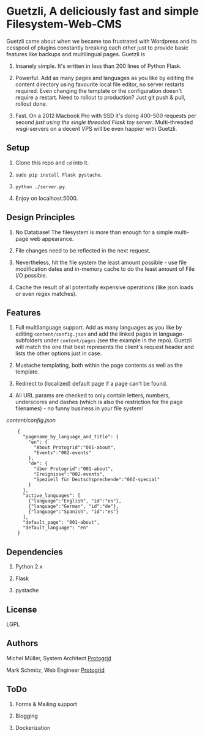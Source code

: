 Guetzli, A deliciously fast and simple Filesystem-Web-CMS
=========================================================

Guetzli came about when we became too frustrated with Wordpress and its cesspool of plugins constantly breaking each other just to provide basic features like backups and multilingual pages. Guetzli is

1) Insanely simple. It's written in less than 200 lines of Python Flask.

2) Powerful. Add as many pages and languages as you like by editing the content directory using favourite local file editor, no server restarts required. Even changing the template or the configuration doesn't require a restart. Need to rollout to production? Just git push & pull, rollout done.

3) Fast. On a 2012 Macbook Pro with SSD it's doing 400-500 requests per second *just using the single threaded Flask toy server*. Multi-threaded wsgi-servers on a decent VPS will be even happier with Guetzli.

Setup
-----
1) Clone this repo and `cd` into it.

2) `sudo pip install Flask pystache`.

3) `python ./server.py`.

4) Enjoy on localhost:5000.

Design Principles
-----------------
1) No Database! The filesystem is more than enough for a simple multi-page web appearance.

2) File changes need to be reflected in the next request.

3) Nevertheless, hit the file system the least amount possible - use file modification dates and in-memory cache to do the least amount of File I/O possible.

4) Cache the result of all potentially expensive operations (like json.loads or even regex matches).

Features
--------
1) Full multilanguage support. Add as many languages as you like by editing `content/config.json` and add the linked pages in language-subfolders under `content/pages` (see the example in the repo). Guetzli will match the one that best represents the client's request header and lists the other options just in case.

2) Mustache templating, both within the page contents as well as the template.

3) Redirect to (localized) default page if a page can't be found.

4) All URL params are checked to only contain letters, numbers, underscores and dashes (which is also the restriction for the page filenames) - no funny business in your file system!

*content/config.json*
```
    {
      "pagename_by_language_and_title": {
        "en": {
          "About Protogrid":"001-about",
          "Events":"002-events"
        },
        "de": {
          "Über Protogrid":"001-about",
          "Ereignisse":"002-events",
          "Speziell für Deutschsprechende":"00Z-special"
        }
      },
      "active_languages": [
        {"language":"English", "id":"en"},
        {"language":"German", "id":"de"},
        {"language":"Spanish", "id":"es"}
      ],
      "default_page": "001-about",
      "default_language": "en"
    }
```

Dependencies
------------
1) Python 2.x

2) Flask

3) pystache

License
-------
LGPL

Authors
-------
Michel Müller, System Architect [Protogrid](http://protogrid.com)

Mark Schmitz, Web Engineer [Protogrid](http://protogrid.com)

ToDo
----
1) Forms & Mailing support

2) Blogging

3) Dockerization


